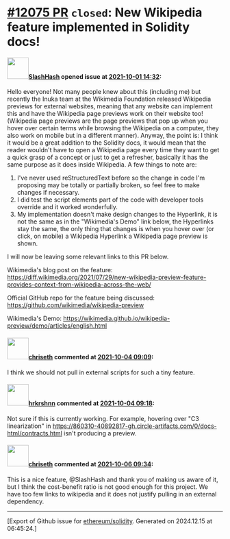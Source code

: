# [\#12075 PR](https://github.com/ethereum/solidity/pull/12075) `closed`: New Wikipedia feature implemented in Solidity docs!

#### <img src="https://avatars.githubusercontent.com/u/83152561?u=130f0bd5abb5eda902ce2fad0267c402ebb6216e&v=4" width="50">[SlashHash](https://github.com/SlashHash) opened issue at [2021-10-01 14:32](https://github.com/ethereum/solidity/pull/12075):

  
Hello everyone! Not many people knew about this (including me) but recently the Inuka team at the Wikimedia Foundation released Wikipedia previews for external websites, meaning that any website can implement this and have the Wikipedia page previews work on their website too! (Wikipedia page previews are the page previews that pop up when you hover over certain terms while browsing the Wikipedia on a computer, they also work on mobile but in a different manner).
Anyway, the point is: I think it would be a great addition to the Solidity docs, it would mean that the reader wouldn't have to open a 
  Wikipedia page every time they want to get a quick grasp of a concept or just to get a refresher, basically it has the same purpose as it does inside Wikipedia.
A few things to note are: 
1. I've never used reStructuredText before so the change in code I'm proposing may be totally or partially broken, so feel free to make changes if necessary.
2. I did test the script elements part of the code with developer tools override and it worked wonderfully.
3. My implementation doesn't make design changes to the Hyperlink, it is not the same as in the "Wikimedia's Demo" link below, the Hyperlinks stay the same, the only thing that changes is when you hover over (or click, on mobile) a Wikipedia Hyperlink a Wikipedia page preview is shown. 

I will now be leaving some relevant links to this PR below.

Wikimedia's blog post on the feature: https://diff.wikimedia.org/2021/07/29/new-wikipedia-preview-feature-provides-context-from-wikipedia-across-the-web/

Official GitHub repo for the feature being discussed: https://github.com/wikimedia/wikipedia-preview

Wikimedia's Demo: https://wikimedia.github.io/wikipedia-preview/demo/articles/english.html

#### <img src="https://avatars.githubusercontent.com/u/9073706?v=4" width="50">[chriseth](https://github.com/chriseth) commented at [2021-10-04 09:09](https://github.com/ethereum/solidity/pull/12075#issuecomment-933293442):

I think we should not pull in external scripts for such a tiny feature.

#### <img src="https://avatars.githubusercontent.com/u/13174375?u=52d702cb6bec53b561afa293cf9cd53ef7a63924&v=4" width="50">[hrkrshnn](https://github.com/hrkrshnn) commented at [2021-10-04 09:18](https://github.com/ethereum/solidity/pull/12075#issuecomment-933300574):

Not sure if this is currently working. For example,  hovering over "C3 linearization" in https://860310-40892817-gh.circle-artifacts.com/0/docs-html/contracts.html isn't producing a preview.

#### <img src="https://avatars.githubusercontent.com/u/9073706?v=4" width="50">[chriseth](https://github.com/chriseth) commented at [2021-10-06 09:34](https://github.com/ethereum/solidity/pull/12075#issuecomment-935844122):

This is a nice feature, @SlashHash and thank you of making us aware of it, but I think the cost-benefit ratio is not good enough for this project. We have too few links to wikipedia and it does not justify pulling in an external dependency.


-------------------------------------------------------------------------------



[Export of Github issue for [ethereum/solidity](https://github.com/ethereum/solidity). Generated on 2024.12.15 at 06:45:24.]
